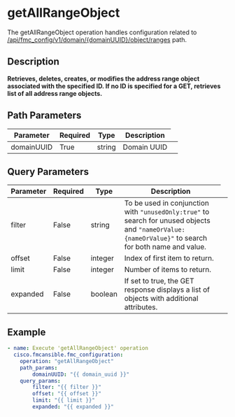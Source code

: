 # getAllRangeObject

The getAllRangeObject operation handles configuration related to [/api/fmc_config/v1/domain/{domainUUID}/object/ranges](/paths//api/fmc_config/v1/domain/{domain_uuid}/object/ranges.md) path.&nbsp;
## Description
**Retrieves, deletes, creates, or modifies the address range object associated with the specified ID. If no ID is specified for a GET, retrieves list of all address range objects.**

## Path Parameters
| Parameter | Required | Type | Description |
| --------- | -------- | ---- | ----------- |
| domainUUID | True | string <td colspan=3> Domain UUID |

## Query Parameters
| Parameter | Required | Type | Description |
| --------- | -------- | ---- | ----------- |
| filter | False | string <td colspan=3> To be used in conjunction with <code>"unusedOnly:true"</code> to search for unused objects and <code>"nameOrValue:{nameOrValue}"</code> to search for both name and value. |
| offset | False | integer <td colspan=3> Index of first item to return. |
| limit | False | integer <td colspan=3> Number of items to return. |
| expanded | False | boolean <td colspan=3> If set to true, the GET response displays a list of objects with additional attributes. |

## Example
```yaml
- name: Execute 'getAllRangeObject' operation
  cisco.fmcansible.fmc_configuration:
    operation: "getAllRangeObject"
    path_params:
        domainUUID: "{{ domain_uuid }}"
    query_params:
        filter: "{{ filter }}"
        offset: "{{ offset }}"
        limit: "{{ limit }}"
        expanded: "{{ expanded }}"

```